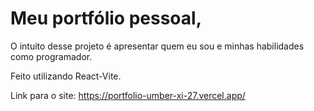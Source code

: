 # Meu portfólio pessoal,

O intuito desse projeto é apresentar quem eu sou e minhas habilidades como programador.

Feito utilizando React-Vite.

Link para o site: https://portfolio-umber-xi-27.vercel.app/
